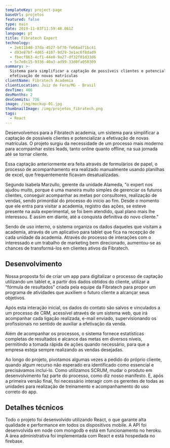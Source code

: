 ```yaml
---
templateKey: project-page
baseUrl: projetos
featured: false
type: main
date: 2019-11-03T11:59:48.861Z
language: pt
title: Fibratech Expert
technology:
  - 2e611b48-37da-4527-bf70-fe66ad71bc41
  - d93e87bf-4d65-4107-9d29-3e1ac6f8dad9
  - fbecf863-4cf1-44e0-9a27-df32f01d33d6
  - 5c7e8c15-9336-40a3-ad99-33d0fa050309
summary: >-
  Sistema para simplificar a captação de possíveis clientes e potencializar a
  efetivação de novas matrículas
clientName: Fibratech Academia
clientLocation: Juiz de Fora/MG - Brasil
devTime: 466
devMonths: 2
devCommits: 736
image: /img/mockup-01.jpg
thumbnailImage: /img/projetos_fibratech.png
tags:
  - React
---
```

Desenvolvemos para a Fibratech academia, um sistema para simplificar a captação de possíveis clientes e potencializar a efetivação de novas matrículas. O projeto surgiu da necessidade de um processo mais moderno para acompanhar estes leads, tanto online quanto offline, na sua jornada até se tornar cliente.

Essa captação anteriormente era feita através de formulários de papel, o processo de acompanhamento era realizado manualmente usando planilhas de excel, que frequentemente ficavam desatualizadas.

Segundo Isabela Marzullo, gerente da unidade Alameda, "o expert nos ajudou muito, porque é uma maneira muito simples de gerenciar os futuros clientes, conseguir acompanhar as metas por consultores, realização de vendas, sendo primordial do processo do inicio ao fim. Desde o momento que ele entra para visitar a academia, registro das ações, se esteve presente na aula experimental, se foi bem atendido, qual plano mais lhe interessou. E assim em diante, até a conquista definitiva do novo cliente."

Sendo de uso interno, o sistema organiza os dados daqueles que visitam a academia, através de um aplicativo para tablet que fica na recepção de cada unidade da academia. Através do processo de interações com o interessado e um trabalho de marketing bem direcionado, aumentou-se as chances de transformá-los em clientes ativos da Fibratech.

## Desenvolvimento

Nossa proposta foi de criar um app para digitalizar o processo de captação utilizando um tablet e, a partir dos dados obtidos do cliente, utilizar a “fórmula de resultados” criada pela equipe da Fibratech para propor um programa de atividades que auxiliem o futuro cliente a alcançar seus objetivos.

Após esta interação inicial, os dados do contato são salvos e vinculados a um processo de CRM, acessível através de um sistema web, que irá acompanhar cada ligação realizada, e-mail enviado, supervisionando os profissionais no sentido de auxiliar a efetivação da venda.

Além de acompanhar os processos, o sistema fornece estatísticas completas de resultados e alcance das metas em diversos níveis, permitindo a tomada rápida de ações quando necessário, para que a empresa esteja sempre realizando as vendas desejadas.

Ao longo do projeto, pivotamos algumas vezes a pedido do próprio cliente, quando algum recurso não esperado era identificado como essencial e precisávamos incluí-lo. Como utilizamos SCRUM, mudar o produto em desenvolvimento faz parte do processo, como diz nosso manifesto. E, após a primeira versão final, foi necessário interagir com os gerentes de todas as unidades para realização de treinamento e acompanhamento do uso correto do app.

## Detalhes técnicos

Todo o projeto foi desenvolvido utilizando React, o que garante alta qualidade e performance em todos os dispositivos mobile. A API foi desenvolvida em node com mongodb e está em funcionamento no heroku. A área administrativa foi implementada com React e está hospedada no firebase.
